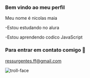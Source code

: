 ### Bem vindo ao meu perfil

Meu nome é nicolas maia

-Estou estudando no alura

-Estou aprendendo codico JavaScript

### Para entrar em contato comigo 📧
ressurgentes.ff@gmail.com

![troll-face](https://github.com/Maia2008/Maia2008/assets/170836814/fd0cbb75-2ab6-44df-9278-9a4073d8ea51)
